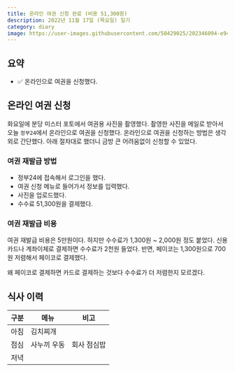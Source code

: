 ```yaml
---
title: 온라인 여권 신청 완료 (비용 51,300원)
description: 2022년 11월 17일 (목요일) 일기
category: diary
image: https://user-images.githubusercontent.com/50429025/202346094-e94269d0-5861-4c40-8e70-6994e3b6adcd.jpg
---
```


요약
---
- ✅ 온라인으로 여권을 신청했다. 


온라인 여권 신청
---
화요일에 분당 미스터 포토에서 여권용 사진을 촬영했다. 
촬영한 사진을 메일로 받아서 오늘 `정부24`에서 온라인으로 여권을 신청했다. 
온라인으로 여권을 신청하는 방법은 생각외로 간단했다. 
아래 절차대로 했더니 금방 큰 어려움없이 신청할 수 있었다. 


### 여권 재발급 방법 
- 정부24에 접속해서 로그인을 했다. 
- 여권 신청 메뉴로 들어가서 정보를 입력했다. 
- 사진을 업로드했다. 
- 수수료 51,300원을 결제했다.


### 여권 재발급 비용
여권 재발급 비용은 5만원이다. 
하지만 수수료가 1,300원 ~ 2,000원 정도 붙었다. 
신용카드나 계좌이체로 결제하면 수수료가 2천원 들었다. 
반면, 페이코는 1,300원으로 700원 저렴해서 페이코로 결제했다. 


왜 페이코로 결제하면 카드로 결제하는 것보다 수수료가 더 저렴한지 모르겠다. 


식사 이력
---

|구분|메뉴|비고|
|---|---|---|
|아침|김치찌개|   |
|점심|사누끼 우동|회사 점심밥|
|저녁|   |   |

